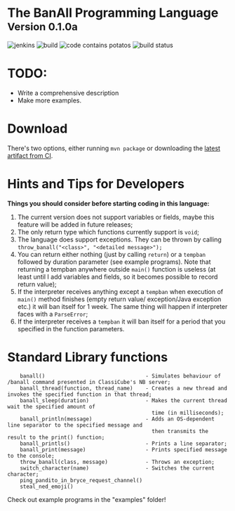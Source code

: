 # The BanAll Programming Language<br><sup>Version 0.1.0a</sup>

![jenkins](https://img.shields.io/badge/Jenkins-What%20is%20that-red) ![build](https://img.shields.io/badge/Build-dying-red) ![code contains potatos](https://img.shields.io/badge/Code%20contains-potatos-blue)
![build status](https://img.shields.io/badge/Status-You%20are%20banned%20from%20using%20the%20interpreter%20for%20another%201w-informative)

# TODO: 

- Write a comprehensive description
- Make more examples.

# Download
There's two options, either running `mvn package` or downloading the [latest artifact from CI](https://nightly.link/minecraft8997/banall-lang/workflows/build/master/builds.zip).

# Hints and Tips for Developers

**Things you should consider before starting coding in this language:**
1.  The current version does not support variables or fields,
    maybe this feature will be added in future releases;
2.  The only return type which functions currently support is `void`;
3.  The language does support exceptions. They can be thrown by calling
    `throw_banall("<class>", "<detailed message>");`
4.  You can return either nothing (just by calling `return`) or a
    `tempban` followed by duration parameter (see example programs).
    Note that returning a tempban anywhere outside `main()` function
    is useless (at least until I add variables and fields, so it becomes possible
    to record return value);
5.  If the interpreter receives anything except a `tempban` when
    execution of `main()` method finishes (empty return value/
    exception/Java exception etc.) it will ban itself for 1 week. The same
    thing will happen if interpreter faces with a `ParseError`;
6.  If the interpreter receives a `tempban` it will ban itself
    for a period that you specified in the function parameters.

# Standard Library functions

```
    banall()                                - Simulates behaviour of /banall command presented in ClassiCube's NB server;
    banall_thread(function, thread_name)    - Creates a new thread and invokes the specified function in that thread;
    banall_sleep(duration)                  - Makes the current thread wait the specified amount of
                                              time (in milliseconds);
    banall_println(message)                 - Adds an OS-dependent line separator to the specified message and
                                              then transmits the result to the print() function;
    banall_printls()                        - Prints a line separator;
    banall_print(message)                   - Prints specified message to the console;
    throw_banall(class, message)            - Throws an exception;
    switch_character(name)                  - Switches the current character;
    ping_pandito_in_bryce_request_channel()
    steal_ned_emoji()
```

Check out example programs in the "examples" folder!
